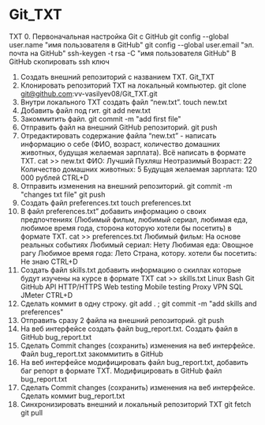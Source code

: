 # Git_TXT

TXT
0. Первоначальная настройка Git с GitHub
git config --global user.name "имя пользователя в GitHub"
git config --global user.email "эл. почта на GitHub"
ssh-keygen -t rsa -C "имя пользователя GitHub"
В GitHub скопировать ssh ключ
1. Создать внешний репозиторий c названием TXT.
Git_TXT
2. Клонировать репозиторий TXT на локальный компьютер.
git clone git@github.com:vv-vasilyev08/Git_TXT.git
3. Внутри локального TXT создать файл “new.txt”.
touch new.txt
4. Добавить файл под гит.
git add new.txt
5. Закоммитить файл.
git commit -m "add first file"
6. Отправить файл на внешний GitHub репозиторий.
git push
7. Отредактировать содержание файла “new.txt” - написать информацию о себе (ФИО, возраст, количество домашних животных, будущая желаемая зарплата). Всё написать в формате TXT.
cat >> new.txt
ФИО: Лучший Пухляш Неотразимый
Возраст: 22
Количество домашних животных: 5
Будущая желаемая зарплата: 120 000 рублей
CTRL+D
8. Отправить изменения на внешний репозиторий.
git commit -m "changes txt file"
git push
9. Создать файл preferences.txt
touch preferences.txt
10. В файл preferences.txt” добавить информацию о своих предпочтениях (Любимый фильм, любимый сериал, любимая еда, любимое время года, сторона которую хотели бы посетить) в формате TXT.
cat >> preferences.txt
Любимый фильм: На основе реальных событиях
Любимый сериал: Нету
Любимая еда: Овощное рагу
Любимое время года: Лето
Страна, котору. хотели бы посетить: Не знаю
CTRL+D
11. Создать файл skills.txt добавить информацию о скиллах которые будут изучены на курсе в формате TXT
cat >> skills.txt
Linux
Bash
Git
GitHub
API
HTTP/HTTPS
Web testing
Mobile testing
Proxy
VPN
SQL
JMeter
CTRL+D
12. Сделать коммит в одну строку.
git add . ; git commit -m "add skills and preferences"
13. Отправить сразу 2 файла на внешний репозиторий.
git push
14. На веб интерфейсе создать файл bug_report.txt.
Создать файл в GitHub bug_report.txt
15. Сделать Commit changes (сохранить) изменения на веб интерфейсе.
Файл bug_report.txt закоммитить в GitHub
16. На веб интерфейсе модифицировать файл bug_report.txt, добавить баг репорт в формате TXT.
Модифицировать в GitHub файл bug_report.txt
17. Сделать Commit changes (сохранить) изменения на веб интерфейсе.
Сделать коммит bug_report.txt
18. Синхронизировать внешний и локальный репозиторий TXT
git fetch
git pull

